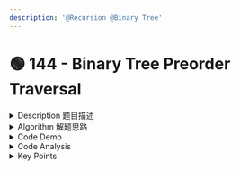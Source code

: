 ```yaml
---
description: '@Recursion @Binary Tree'
---
```


# 🟢 144 - Binary Tree Preorder Traversal

<details>

<summary>Description 题目描述 </summary>

Given a binary tree, return the preorder traversal of its nodes' values.

Example :

```c
Input: [1,null,2,3]
   1
    \
     2
    /
   3

Output: [1,2,3]
```

Follow up: Recursive solution is trivial, could you do it iteratively?

</details>

<details>

<summary>Algorithm 解题思路 </summary>

[Pre-order Traversal](https://leetcode.com/explore/learn/card/data-structure-tree/134/traverse-a-tree/992/#pre-order-traversal): root-> left subtree -> right subtree

<mark style="color:orange;">**Algorithm -- recursion**</mark>

* visit the root node (add  the value to the result list )
* pre-order traversal of left subtree&#x20;
* pre-order traversal of right subtree

<!---->

* <mark style="color:orange;">**How to assume the subproblem have been solved?**</mark>
  * In the code, when we call `preorderHelper(root.left, result)` and `preorderHelper(root.right, result)`, we are essentially assuming that we know how to preorder traverse `root.left` and `root.right`. We combine the solutions to these two sub-problems with the visit to the root node to form the solution to the original problem.
  * So, through recursion, we break down a large problem into smaller ones, assume that the smaller problems have been solved, and then combine the solutions to these smaller problems to solve the larger problem. This is the essence of recursion.

<mark style="color:orange;">**Algorithm: Stack**</mark>

* Create an empty stack and <mark style="color:yellow;">**push the root node to the stack.**</mark>
* Run a loop until the stack is empty. In each iteration:
  * Pop a node from the stack and add its value to the result list.
  * If the popped node has a right child, push the right child to the stack.
  * If the popped node has a left child, push the left child to the stack.
* The reason we <mark style="color:yellow;">**push the right child before the left child**</mark> is that we want the left child to be processed first (since the stack is a <mark style="color:red;">**LIFO**</mark> structure).

</details>

<details>

<summary>Code Demo </summary>

<pre class="language-java" data-line-numbers><code class="lang-java"><strong>// Recursion
</strong>// 1. determine the params &#x26; return type
<strong>// 2. determine the single layer logic
</strong>// 3. determine the termination condition

class Solution {
    public List&#x3C;Integer> preorderTraversal(TreeNode root) {
        List&#x3C;Integer> result = new ArrayList&#x3C;>();
        preOrderHelper(root, result);
        return result;
    }
    
    // preOrderHelper: recursion function
    // 1. pamas和return值：参数为树的root和result arrayList，无返回值
    private void preOrderHelper(TreeNode root, List&#x3C;Integer> result) {
        // 3. termination condition: current root is null, end recursion
        if (root == null) {
            return;
        }
        // 2. single layer logic: visit the root, preorder left and right
        // 确定单层递归的逻辑：先访问当前节点，然后访问左子树，最后访问右子树
        result.add(<a data-footnote-ref href="#user-content-fn-1">root.val</a>); //注意是value not the root self
        // recursion shown up
        preOrderHelper(root.left, <a data-footnote-ref href="#user-content-fn-2">result</a>);
        preOrderHelper(root.right, <a data-footnote-ref href="#user-content-fn-3">result</a>);
    }
}
</code></pre>

```java
// Stack
public List<Integer> preorderTraversal(TreeNode root) {
    List<Integer> result = new ArrayList<>();
    Stack<TreeNode> stack = new Stack<>();
    
    if (root != null) {
        stack.push(root);
    }

    while (!stack.isEmpty()) {
        TreeNode node = stack.pop();
        result.add(node.val);

        if (node.right != null) {
            stack.push(node.right);
        }

        if (node.left != null) {
            stack.push(node.left);
        }
    }

    return result;
}
```

</details>

<details>

<summary>Code Analysis</summary>



</details>

<details>

<summary>Key Points</summary>



</details>

[^1]: 

[^2]: There's no need to specify the type (`List<Integer>`) when passing `result` into `preOrderHelper`.

[^3]: There's no need to specify the type (`List<Integer>`) when passing `result` into `preOrderHelper`.
